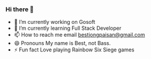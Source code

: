 ### Hi there 👋

<!--
**bestjongpaisan/bestjongpaisan** is a ✨ _special_ ✨ repository because its `README.md` (this file) appears on your GitHub profile.

Here are some ideas to get you started:-->

- 🔭 I’m currently working on Gosoft
- 🌱 I’m currently learning Full Stack Developer
- 📫 How to reach me email bestjongpaisan@gmail.com
- 😄 Pronouns My name is Best, not Bass.
- ⚡ Fun fact Love playing Rainbow Six Siege games
